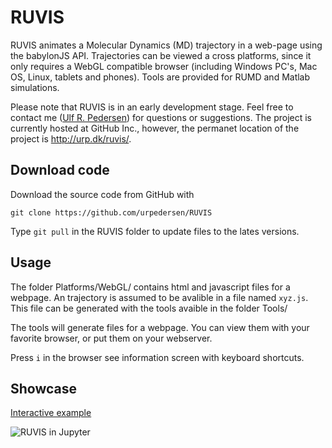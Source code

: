 # RUVIS
RUVIS animates a Molecular Dynamics (MD) trajectory in a web-page using the babylonJS API. Trajectories can be viewed a cross platforms, since it only requires a WebGL compatible browser (including Windows PC's, Mac OS, Linux, tablets and phones). Tools are provided for RUMD and Matlab simulations.

Please note that RUVIS is in an early development stage. Feel free to contact me ([Ulf R. Pedersen](http://urp.dk)) for questions or suggestions. The project is currently hosted at GitHub Inc., however, the permanet location of the project is http://urp.dk/ruvis/.

## Download code
Download the source code from GitHub with

`git clone https://github.com/urpedersen/RUVIS`

Type `git pull` in the RUVIS folder to update files to the lates versions.

## Usage
The folder Platforms/WebGL/ contains html and javascript files for a webpage.
An trajectory is assumed to be avalible in a file named `xyz.js`.
This file can be generated with the tools avaible in the folder Tools/

The tools will generate files for a webpage. You can view them with your favorite browser, or put them on your webserver.

Press `i` in the browser see information screen with keyboard shortcuts.

## Showcase
[Interactive example](http://urp.dk/ruvis/ruvis.htm)


![RUVIS in Jupyter](http://urp.dk/ruvis/ruvisJupyter.png)
